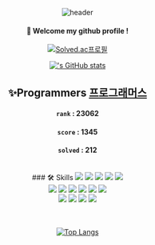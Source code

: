 
<!--
**gr033/gr033** is a ✨ _special_ ✨ repository because its `README.md` (this file) appears on your GitHub profile.

Here are some ideas to get you started:

- 🔭 I’m currently working on ...
- 🌱 I’m currently learning ...
- 👯 I’m looking to collaborate on ...
- 🤔 I’m looking for help with ...
- 💬 Ask me about ...
- 📫 How to reach me: ...
- 😄 Pronouns: ...
- ⚡ Fun fact: ...
-->
<div align="center"> 

![header](https://capsule-render.vercel.app/api?type=waving&color=gradient&customColorList=14&height=300&section=header&text=Welcome&fontSize=80)
  
####  :wave: Welcome my github profile !
[![Solved.ac프로필](http://mazassumnida.wtf/api/v2/generate_badge?boj=gr033)](https://solved.ac/gr033)

 [![<gr033>'s GitHub stats](https://github-readme-stats.vercel.app/api?username=gr033&theme=buefy)](https://github.com/anuraghazra/github-readme-stats)
 <br/>
 
## ✨Programmers [프로그래머스](https://programmers.co.kr/)
  #### `rank`    :    23062
  #### `score`    :    1345
  #### `solved`    :    212 

<br/>
### 🛠 Skills
<img src="https://img.shields.io/badge/java-%23ED8B00.svg?style=for-the-badge&logo=openjdk&logoColor=white">
<img src="https://img.shields.io/badge/javascript-%23323330.svg?style=for-the-badge&logo=javascript&logoColor=%23F7DF1E">
<img src="https://img.shields.io/badge/Spring-6DB33F?style=for-the-badge&logo=Spring&logoColor=white">
<img src="https://img.shields.io/badge/HTML5-E34F26?style=for-the-badge&logo=HTML5&logoColor=white">
<img src="https://img.shields.io/badge/CSS3-1572B6?style=for-the-badge&logo=CSS3&logoColor=white"> <br>
<img src="https://img.shields.io/badge/Oracle-F80000?style=for-the-badge&logo=Oracle&logoColor=white"> 
<img src="https://img.shields.io/badge/aws-232F3E?style=for-the-badge&logo=Amazon aws&logoColor=white">
<img src="https://img.shields.io/badge/Eclipse-2C2255?style=for-the-badge&logo=Eclipse%20IDE&logoColor=white">
<img src="https://img.shields.io/badge/github-181717?style=for-the-badge&logo=github&logoColor=white">
<img src="https://img.shields.io/badge/VSCode-007ACC?style=for-the-badge&logo=VisualStudioCode&logoColor=white">
<img src="https://img.shields.io/badge/Codepen-000000?style=for-the-badge&logo=codepen&logoColor=white"> <br>
 <img src="https://img.shields.io/badge/chatGPT-74aa9c?style=for-the-badge&logo=openai&logoColor=white">
<img src="https://img.shields.io/badge/html5-%23E34F26.svg?style=for-the-badge&logo=html5&logoColor=white">
<img src="https://img.shields.io/badge/css3-%231572B6.svg?style=for-the-badge&logo=css3&logoColor=white">
<img src="https://img.shields.io/badge/jquery-%230769AD.svg?style=for-the-badge&logo=jquery&logoColor=white">
<br/>
<br/>
<br/>

[![Top Langs](https://github-readme-stats.vercel.app/api/top-langs/?username=893107&layout=compact)](https://github.com/anuraghazra/github-readme-stats)
<br/>

</div>
